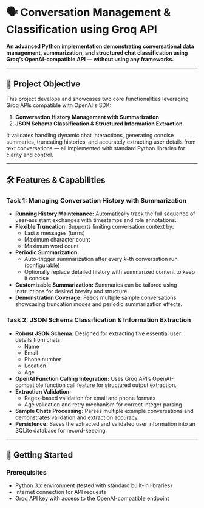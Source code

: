 # 🗣️ Conversation Management & Classification using Groq API  
**An advanced Python implementation demonstrating conversational data management, summarization, and structured chat classification using Groq’s OpenAI-compatible API — without using any frameworks.**

---

## 🎯 Project Objective  
This project develops and showcases two core functionalities leveraging Groq APIs compatible with OpenAI's SDK:  

1. **Conversation History Management with Summarization**  
2. **JSON Schema Classification & Structured Information Extraction**  

It validates handling dynamic chat interactions, generating concise summaries, truncating histories, and accurately extracting user details from text conversations — all implemented with standard Python libraries for clarity and control.

---

## 🛠️ Features & Capabilities

### Task 1: Managing Conversation History with Summarization  
- **Running History Maintenance:** Automatically track the full sequence of user-assistant exchanges with timestamps and role annotations.  
- **Flexible Truncation:** Supports limiting conversation context by:  
  - Last *n* messages (turns)  
  - Maximum character count  
  - Maximum word count  
- **Periodic Summarization:**  
  - Auto-trigger summarization after every *k*-th conversation run (configurable)  
  - Optionally replace detailed history with summarized content to keep it concise  
- **Customizable Summarization:** Summaries can be tailored using instructions for desired brevity and structure.  
- **Demonstration Coverage:** Feeds multiple sample conversations showcasing truncation modes and periodic summarization effects.  

### Task 2: JSON Schema Classification & Information Extraction  
- **Robust JSON Schema:** Designed for extracting five essential user details from chats:  
  - Name  
  - Email  
  - Phone number  
  - Location  
  - Age  
- **OpenAI Function Calling Integration:** Uses Groq API’s OpenAI-compatible function call feature for structured output extraction.  
- **Extraction Validation:**  
  - Regex-based validation for email and phone formats  
  - Age validation and retry mechanism for correct integer parsing  
- **Sample Chats Processing:** Parses multiple example conversations and demonstrates validation and extraction accuracy.  
- **Persistence:** Saves the extracted and validated user information into an SQLite database for record-keeping.

---

## 🚀 Getting Started

### Prerequisites  
- Python 3.x environment (tested with standard built-in libraries)  
- Internet connection for API requests  
- Groq API key with access to the OpenAI-compatible endpoint  
